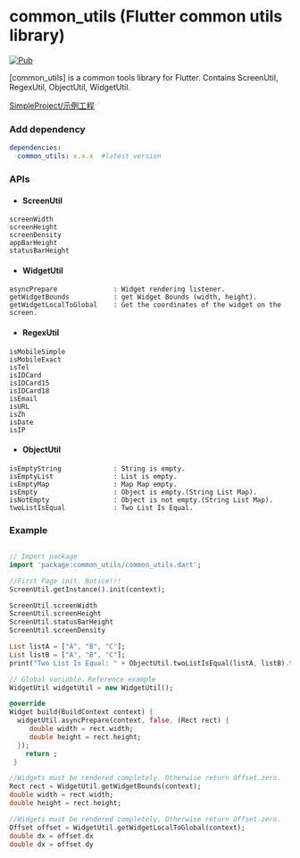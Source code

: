 # common_utils (Flutter common utils library)

[![Pub](https://img.shields.io/pub/v/common_utils.svg?style=flat-square)](https://pub.dartlang.org/packages/common_utils)

[common_utils]  is a common tools library for Flutter.
Contains ScreenUtil, RegexUtil, ObjectUtil, WidgetUtil.

[SimpleProject/示例工程](https://github.com/Sky24n/flutter_demos)


### Add dependency

```yaml
dependencies:
  common_utils: x.x.x  #latest version
```

### APIs

* #### ScreenUtil
```
screenWidth
screenHeight
screenDensity
appBarHeight
statusBarHeight
```

* #### WidgetUtil
```
asyncPrepare              : Widget rendering listener.
getWidgetBounds           : get Widget Bounds (width, height).
getWidgetLocalToGlobal    : Get the coordinates of the widget on the screen.
```

* #### RegexUtil
```
isMobileSimple
isMobileExact
isTel
isIDCard
isIDCard15
isIDCard18
isEmail
isURL
isZh
isDate
isIP
```

* #### ObjectUtil
```
isEmptyString             : String is empty.
isEmptyList               : List is empty.
isEmptyMap                : Map Map empty.
isEmpty                   : Object is empty.(String List Map).
isNotEmpty                : Object is not empty.(String List Map).
twoListIsEqual            : Two List Is Equal.
```

### Example

``` dart

// Import package
import 'package:common_utils/common_utils.dart';

//First Page init. Notice!!!
ScreenUtil.getInstance().init(context);

ScreenUtil.screenWidth
ScreenUtil.screenHeight
ScreenUtil.statusBarHeight
ScreenUtil.screenDensity

List listA = ["A", "B", "C"];
List listB = ["A", "B", "C"];
print("Two List Is Equal: " + ObjectUtil.twoListIsEqual(listA, listB).toString());

// Global variable，Reference example
WidgetUtil widgetUtil = new WidgetUtil();

@override
Widget build(BuildContext context) {
  widgetUtil.asyncPrepare(context, false, (Rect rect) {
     double width = rect.width;
     double height = rect.height;
  });
    return ;
 }

//Widgets must be rendered completely. Otherwise return Offset.zero.
Rect rect = WidgetUtil.getWidgetBounds(context);
double width = rect.width;
double height = rect.height;

//Widgets must be rendered completely. Otherwise return Offset.zero.
Offset offset = WidgetUtil.getWidgetLocalToGlobal(context);
double dx = offset.dx  
double dx = offset.dy
```





